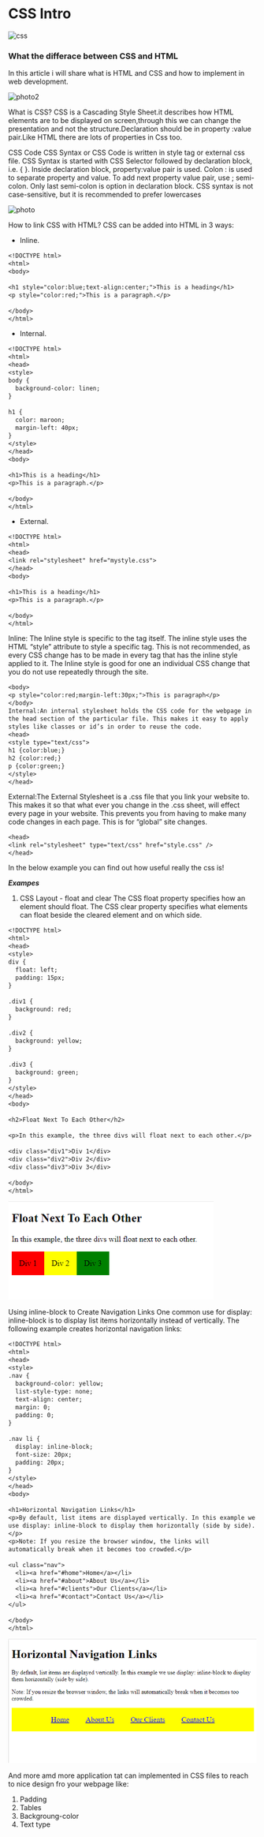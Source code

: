 # CSS Intro 

![css](https://www.bitdegree.org/learn/storage/media/images/css-tutorial-img1-01.o.png)

### What the differace between CSS and HTML 

In this article i will share what is HTML and CSS and how to implement in web development.

![photo2](https://encrypted-tbn0.gstatic.com/images?q=tbn:ANd9GcSMa0ZWgo0f1eB7s7hM2NrFZb4w1zw00w97hJFfKR_vWg4ryBb47ApKg6-Cu3tKgYXG8To&usqp=CAU
)


What is CSS?
CSS is a Cascading Style Sheet.it describes how HTML elements are to be displayed on screen,through this we can change the presentation and not the structure.Declaration should be in property :value pair.Like HTML there are lots of properties in Css too.

CSS Code
CSS Syntax or CSS Code is written in style tag or external css file. CSS Syntax is started with CSS Selector followed by declaration block, i.e. { }. Inside declaration block, property:value pair is used. Colon : is used to separate property and value. To add next property value pair, use ; semi-colon. Only last semi-colon is option in declaration block. CSS syntax is not case-sensitive, but it is recommended to prefer lowercases

![photo](https://tutorial.techaltum.com/images/css-syntax.png)

How to link CSS with HTML?
CSS can be added into HTML in 3 ways:
+ Inline.
```
<!DOCTYPE html>
<html>
<body>

<h1 style="color:blue;text-align:center;">This is a heading</h1>
<p style="color:red;">This is a paragraph.</p>

</body>
</html>
```

+ Internal. 

```
<!DOCTYPE html>
<html>
<head>
<style>
body {
  background-color: linen;
}

h1 {
  color: maroon;
  margin-left: 40px;
}
</style>
</head>
<body>

<h1>This is a heading</h1>
<p>This is a paragraph.</p>

</body>
</html>
```

+ External.

```
<!DOCTYPE html>
<html>
<head>
<link rel="stylesheet" href="mystyle.css">
</head>
<body>

<h1>This is a heading</h1>
<p>This is a paragraph.</p>

</body>
</html>
```

Inline: The Inline style is specific to the tag itself. The inline style uses the HTML “style” attribute to style a specific tag. This is not recommended, as every CSS change has to be made in every tag that has the inline style applied to it. The Inline style is good for one an individual CSS change that you do not use repeatedly through the site.

```
<body>
<p style="color:red;margin-left:30px;">This is paragraph</p>
</body>
Internal:An internal stylesheet holds the CSS code for the webpage in the head section of the particular file. This makes it easy to apply styles like classes or id’s in order to reuse the code.
<head> 
<style type="text/css">  
h1 {color:blue;}  
h2 {color:red;}  
p {color:green;} 
</style>  
</head>
```
External:The External Stylesheet is a .css file that you link your website to. This makes it so that what ever you change in the .css sheet, will effect every page in your website. This prevents you from having to make many code changes in each page. This is for “global” site changes.
```
<head>
<link rel="stylesheet" type="text/css" href="style.css" />
</head>
```
In the below example you can find out how useful really the css is!


***Exampes***

1. CSS Layout - float and clear
The CSS float property specifies how an element should float.
The CSS clear property specifies what elements can float beside the cleared element and on which side.

```
<!DOCTYPE html>
<html>
<head>
<style>
div {
  float: left;
  padding: 15px; 
}

.div1 {
  background: red;
}

.div2 {
  background: yellow;
}

.div3 {
  background: green;
}
</style>
</head>
<body>

<h2>Float Next To Each Other</h2>

<p>In this example, the three divs will float next to each other.</p>

<div class="div1">Div 1</div>
<div class="div2">Div 2</div>
<div class="div3">Div 3</div>

</body>
</html>
```
![img2](./img/img2.png)

Using inline-block to Create Navigation Links
One common use for display: inline-block is to display list items horizontally instead of vertically. The following example creates horizontal navigation links:

```
<!DOCTYPE html>
<html>
<head>
<style>
.nav {
  background-color: yellow; 
  list-style-type: none;
  text-align: center;
  margin: 0;
  padding: 0;
}

.nav li {
  display: inline-block;
  font-size: 20px;
  padding: 20px;
}
</style>
</head>
<body>

<h1>Horizontal Navigation Links</h1>
<p>By default, list items are displayed vertically. In this example we use display: inline-block to display them horizontally (side by side).</p>
<p>Note: If you resize the browser window, the links will automatically break when it becomes too crowded.</p>

<ul class="nav">
  <li><a href="#home">Home</a></li>
  <li><a href="#about">About Us</a></li>
  <li><a href="#clients">Our Clients</a></li>  
  <li><a href="#contact">Contact Us</a></li>
</ul>

</body>
</html>
```
![img3](./img/img3.png)


And more amd more application tat can implemented in CSS files to reach to nice design fro your webpage like:

1. Padding 
2. Tables 
3. Backgroung-color 
4. Text type
